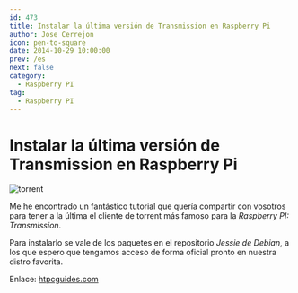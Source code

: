 ```yaml
---
id: 473
title: Instalar la última versión de Transmission en Raspberry Pi
author: Jose Cerrejon
icon: pen-to-square
date: 2014-10-29 10:00:00
prev: /es
next: false
category:
  - Raspberry PI
tag:
  - Raspberry PI
---
```


# Instalar la última versión de Transmission en Raspberry Pi

![torrent](/images/torrent.png)

Me he encontrado un fantástico tutorial que quería compartir con vosotros para tener a la última el cliente de torrent más famoso para la *Raspberry PI: Transmission*.

Para instalarlo se vale de los paquetes en el repositorio *Jessie de Debian*, a los que espero que tengamos acceso de forma oficial pronto en nuestra distro favorita.

Enlace: [htpcguides.com](http://www.htpcguides.com/install-transmission-raspberry-pi-latest-version-raspbian/)